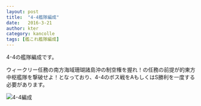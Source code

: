 ```yaml
---
layout: post
title:  "4-4艦隊編成"
date:   2016-3-21
author: kter
category: kancolle
tags: [艦これ艦隊編成]
---
```


4-4の艦隊編成です。

ウィークリー任務の南方海域珊瑚諸島沖の制空権を握れ！の任務の前提が的東方中枢艦隊を撃破せよ！となっており、4-4のボス戦をAもしくはS勝利を一度する必要があります。

![4-4編成](http://img.kter.jp/2016/0321/4-4-fleet.png)

